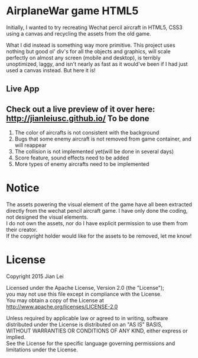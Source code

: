 AirplaneWar game HTML5
=========
Initially, I wanted to try recreating Wechat percil aircraft in HTML5, CSS3 using a canvas and recycling the assets from the old game.

What I did instead is something way more primitive. This project uses nothing but good ol' div's for all the objects and graphics, will scale perfectly on almost any screen (mobile and desktop), is terribly unoptimized, laggy, and isn't nearly as fast as it would've been if I had just used a canvas instead. But here it is!

Live App
------------
Check out a live preview of it over here:  
http://jianleiusc.github.io/
To be done
-----------
1. The color of aircrafts is not consistent with the background
2. Bugs that some enemy aircraft is not removed from game container, and will reappear
3. The collision is not implemented yet(will be done in several days)
4. Score feature, sound effects need to be added
5. More types of enemy aircrafts need to be implemented

Notice
=====
The assets powering the visual element of the game have all been extracted directly from the wechat pencil aircraft game. I have only done the coding, not designed the visual elements.  
I do not own the assets, nor do I have explicit permission to use them from their creator.   
If the copyright holder would like for the assets to be removed, let me know!

License
=====
Copyright 2015 Jian Lei

Licensed under the Apache License, Version 2.0 (the "License");  
you may not use this file except in compliance with the License.  
You may obtain a copy of the License at  
http://www.apache.org/licenses/LICENSE-2.0

Unless required by applicable law or agreed to in writing, software  
distributed under the License is distributed on an "AS IS" BASIS,  
WITHOUT WARRANTIES OR CONDITIONS OF ANY KIND, either express or implied.  
See the License for the specific language governing permissions and  
limitations under the License.
